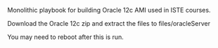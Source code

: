 Monolithic playbook for building Oracle 12c AMI used in ISTE courses.

Download the Oracle 12c zip and extract the files to files/oracleServer

You may need to reboot after this is run.